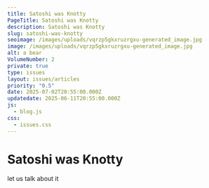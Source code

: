 ```yaml
---
title: Satoshi was Knotty
PageTitle: Satoshi was Knotty
description: Satoshi was Knotty
slug: satoshi-was-knotty
seoimage: /images/uploads/vqrzp5gkxruzrgxu-generated_image.jpg
image: /images/uploads/vqrzp5gkxruzrgxu-generated_image.jpg
alt: a bear
VolumeNumber: 2
private: true
type: issues
layout: issues/articles
priority: "0.5"
date: 2025-07-02T20:55:00.000Z
updatedate: 2025-06-11T20:55:00.000Z
js:
  - blog.js
css:
  - issues.css
---
```

# Satoshi was Knotty

let us talk about it
